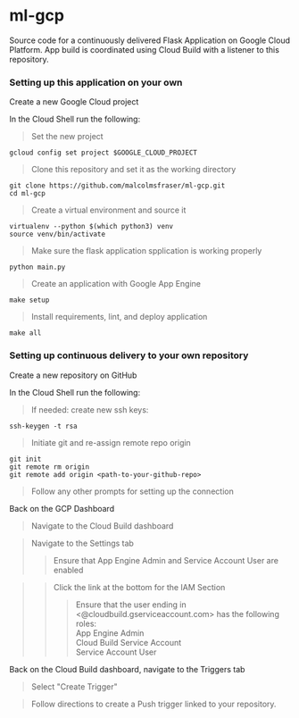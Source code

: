 # ml-gcp
Source code for a continuously delivered Flask Application on Google Cloud Platform. App build is coordinated using Cloud Build with a listener to this repository.

### Setting up this application on your own  

Create a new Google Cloud project

In the Cloud Shell run the following:

>Set the new project
```{bash}
gcloud config set project $GOOGLE_CLOUD_PROJECT
```
>Clone this repository and set it as the working directory
```{bash}
git clone https://github.com/malcolmsfraser/ml-gcp.git
cd ml-gcp
```
>Create a virtual environment and source it
```{bash}
virtualenv --python $(which python3) venv
source venv/bin/activate
```
>Make sure the flask application spplication is working properly
```{bash}
python main.py
```
>Create an application with Google App Engine
```{bash}
make setup
```
>Install requirements, lint, and deploy application
```{bash}
make all
```

### Setting up continuous delivery to your own repository

Create a new repository on GitHub

In the Cloud Shell run the following:

>If needed: create new ssh keys:
```{bash}
ssh-keygen -t rsa
```

>Initiate git and re-assign remote repo origin
```{bash}
git init
git remote rm origin
git remote add origin <path-to-your-github-repo>
```
>Follow any other prompts for setting up the connection

Back on the GCP Dashboard

>Navigate to the Cloud Build dashboard

>Navigate to the Settings tab
>>Ensure that App Engine Admin and Service Account User are enabled

>>Click the link at the bottom for the IAM Section
>>>Ensure that the user ending in <@cloudbuild.gserviceaccount.com> has the following roles:  
>>>App Engine Admin  
>>>Cloud Build Service Account  
>>>Service Account User

Back on the Cloud Build dashboard, navigate to the Triggers tab

>Select "Create Trigger"

>Follow directions to create a Push trigger linked to your repository.
